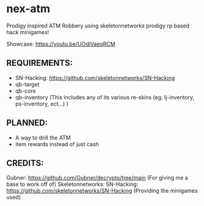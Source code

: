 # nex-atm
Prodigy inspired ATM Robbery using skeletonnetworks prodigy rp based hack minigames! 

Showcase: https://youtu.be/UOdiVaeqRCM


**REQUIREMENTS:**
-----------------
- SN-Hacking: https://github.com/skeletonnetworks/SN-Hacking
- qb-target
- qb-core
- qb-inventory (This includes any of its various re-skins (eg. lj-inventory, ps-inventory, ect...) )

**PLANNED:**
-----------------
- A way to drill the ATM 
- item rewards instead of just cash

**CREDITS:**
-----------------
Gubner: https://github.com/Gubner/decrypto/tree/main (For giving me a base to work off of) 
Skeletonnetworks: SN-Hacking: https://github.com/skeletonnetworks/SN-Hacking (Providing the minigames used) 

